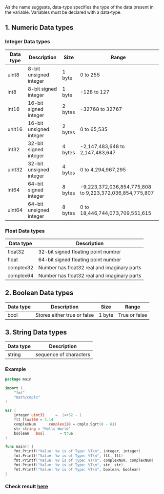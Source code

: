 As the name suggests, data-type specifies the type of the data present in the variable. Variables must be declared with a data-type. 

## 1. Numeric Data types

### Integer Data types
| Data type | Description | Size|Range|
|-----|-----|-----|----|
|uint8|8-bit unsigned integer|1 byte|0 to 255|
|int8|8-bit signed integer|1 byte|-128 to 127|
|int16|16-bit signed integer|2 bytes|-32768 to 32767|
|unit16|16-bit unsigned integer|2 bytes|0 to 65,535|
|int32|32-bit signed integer|4 bytes|-2,147,483,648 to 2,147,483,647|
|uint32|32-bit unsigned integer|4 bytes|0 to 4,294,967,295|
|int64|64-bit signed integer|8 bytes|	-9,223,372,036,854,775,808 to 9,223,372,036,854,775,807|
|uint64|64-bit unsigned integer|8 bytes|0 to 18,446,744,073,709,551,615|

### Float Data types

| Data type | Description | 
|-----|-----|
|float32|32-bit signed floating point number|
|float|64-bit signed floating point number|
|complex32|Number has float32 real and imaginary parts|
|complex64|Number has float32 real and imaginary parts|


## 2. Boolean Data types

| Data type | Description | Size|Range|
|-----|-----|-----|----|
|bool|Stores either true or false|1 byte|True or false|


## 3. String Data types
| Data type | Description | 
|-----|-----|
|string|sequence of characters|

### Example
```go
package main

import (
	"fmt"
	"math/cmplx"
)

var (
	integer uint32     =  1<<32 - 1
	flt float64 = 3.14
    complexNum      complex128 = cmplx.Sqrt(8 - 6i)
    str string = "Hello World"
    boolean   bool       = true
)

func main() {
	fmt.Printf("Value: %v is of Type: %T\n", integer, integer)
	fmt.Printf("Value: %v is of Type: %T\n", flt, flt)
	fmt.Printf("Value: %v is of Type: %T\n", complexNum, complexNum)
    fmt.Printf("Value: %v is of Type: %T\n", str, str)
	fmt.Printf("Value: %v is of Type: %T\n", boolean, boolean)
}
```

### Check result [here](https://onecompiler.com/go/3vpkuw5dc)
